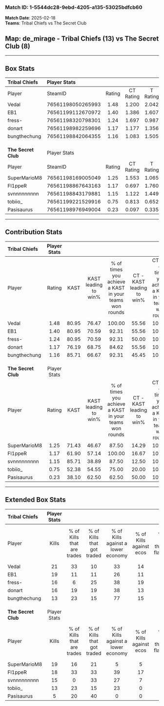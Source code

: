 ### Match ID: 1-5544dc28-9ebd-4205-a135-53025bdfcb60  
**Match Date**: 2025-02-18  
**Teams**: Tribal Chiefs vs The Secret Club  

## **Map**: de_mirage - Tribal Chiefs (13) vs The Secret Club (8)  
---  

## Box Stats  

| **Tribal Chiefs**   | Player Stats      |        |           |          |       |       |       |         |        |      |     |
| :- | :- | :-: | :-: | :-: | :-: | :-: | :-: | :-: | :-: | :-: | :-: |
| Player              | SteamID           | Rating | CT Rating | T Rating | KAST  |  ADR  | Kills | Assists | Deaths | K/D  | HS% |
| Vedal               | 76561198050265993 |  1.48  |   1.200   |  2.042   | 80.95 | 111.5 |  21   |    3    |   16   | 1.31 | 66  |
| EB1                 | 76561199112670972 |  1.40  |   1.386   |  1.607   | 80.95 | 91.9  |  19   |    6    |   14   | 1.36 | 15  |
| fress-              | 76561198320798301 |  1.24  |   1.697   |  0.987   | 80.95 | 79.8  |  16   |    6    |   14   | 1.14 | 68  |
| donart              | 76561198982259696 |  1.17  |   1.177   |  1.356   | 76.19 | 73.5  |  16   |    3    |   14   | 1.14 | 50  |
| bungthechung        | 76561198842064355 |  1.16  |   1.083   |  1.505   | 85.71 | 73.4  |  13   |    2    |   12   | 1.08 | 61  |
|                     |                   |        |           |          |       |       |       |         |        |      |     |
|                     |                   |        |           |          |       |       |       |         |        |      |     |
|                     |                   |        |           |          |       |       |       |         |        |      |     |
| **The Secret Club** | Player Stats      |        |           |          |       |       |       |         |        |      |     |
| Player              | SteamID           | Rating | CT Rating | T Rating | KAST  |  ADR  | Kills | Assists | Deaths | K/D  | HS% |
| SuperMarioM8        | 76561198169005049 |  1.25  |   1.553   |  1.065   | 71.43 | 81.1  |  19   |    1    |   15   | 1.27 | 31  |
| Fl1ppeR             | 76561198867643163 |  1.17  |   0.697   |  1.760   | 61.90 | 98.6  |  18   |    6    |   17   | 1.06 | 61  |
| svnnnnnnnnn         | 76561198843179881 |  1.15  |   1.122   |  1.449   | 85.71 | 80.5  |  15   |    5    |   17   | 0.88 | 40  |
| tobiio_             | 76561199221529916 |  0.75  |   0.813   |  0.652   | 52.38 | 64.1  |  13   |    4    |   18   | 0.72 | 69  |
| Pasisaurus          | 76561198976949004 |  0.23  |   0.097   |  0.335   | 38.10 | 39.1  |   5   |    4    |   18   | 0.28 | 40  |
---  

## Contribution Stats  

| **Tribal Chiefs**   | Player Stats |       |                      |                                                        |                           |                                                             |                          |                                                            |
| :- | :-: | :-: | :-: | :-: | :-: | :-: | :-: | :-: |
| Player              |    Rating    | KAST  | KAST leading to win% | % of times you achieve a KAST in your teams won rounds | CT - KAST leading to win% | CT - % of times you achieve a KAST in your teams won rounds | T - KAST leading to win% | T - % of times you achieve a KAST in your teams won rounds |
| Vedal               |     1.48     | 80.95 |        76.47         |                         100.00                         |           55.56           |                           100.00                            |          100.00          |                           100.00                           |
| EB1                 |     1.40     | 80.95 |        70.59         |                         92.31                          |           55.56           |                           100.00                            |          87.50           |                           87.50                            |
| fress-              |     1.24     | 80.95 |        70.59         |                         92.31                          |           50.00           |                           100.00                            |          100.00          |                           87.50                            |
| donart              |     1.17     | 76.19 |        68.75         |                         84.62                          |           55.56           |                           100.00                            |          85.71           |                           75.00                            |
| bungthechung        |     1.16     | 85.71 |        66.67         |                         92.31                          |           45.45           |                           100.00                            |          100.00          |                           87.50                            |
|                     |              |       |                      |                                                        |                           |                                                             |                          |                                                            |
|                     |              |       |                      |                                                        |                           |                                                             |                          |                                                            |
|                     |              |       |                      |                                                        |                           |                                                             |                          |                                                            |
| **The Secret Club** | Player Stats |       |                      |                                                        |                           |                                                             |                          |                                                            |
| Player              |    Rating    | KAST  | KAST leading to win% | % of times you achieve a KAST in your teams won rounds | CT - KAST leading to win% | CT - % of times you achieve a KAST in your teams won rounds | T - KAST leading to win% | T - % of times you achieve a KAST in your teams won rounds |
| SuperMarioM8        |     1.25     | 71.43 |        46.67         |                         87.50                          |           14.29           |                           100.00                            |          75.00           |                           85.71                            |
| Fl1ppeR             |     1.17     | 61.90 |        57.14         |                         100.00                         |           16.67           |                           100.00                            |          87.50           |                           100.00                           |
| svnnnnnnnnn         |     1.15     | 85.71 |        38.89         |                         87.50                          |           12.50           |                           100.00                            |          60.00           |                           85.71                            |
| tobiio_             |     0.75     | 52.38 |        54.55         |                         75.00                          |           20.00           |                           100.00                            |          83.33           |                           71.43                            |
| Pasisaurus          |     0.23     | 38.10 |        62.50         |                         62.50                          |           50.00           |                           100.00                            |          66.67           |                           57.14                            |
---  

## Extended Box Stats  

| **Tribal Chiefs**   | Player Stats |                            |                            |                                    |                         |                              |                                 |        |                             |                                     |                          |                               |                            |
| :- | :-: | :-: | :-: | :-: | :-: | :-: | :-: | :-: | :-: | :-: | :-: | :-: | :-: |
| Player              |    Kills     | % of Kills that are trades | % of Kills that got traded | % of Kills against a lower economy | % of Kills against ecos | % of Kills that are flawless | % of Kills that are close duels | Deaths | % of Deaths that get traded | % of Deaths against a lower economy | % of Deaths against ecos | % of Deaths that are flawless | % of Deaths that are close |
| Vedal               |      21      |             33             |             10             |                 33                 |           14            |              67              |                0                |   16   |             19              |                 31                  |            6             |              50               |             0              |
| EB1                 |      19      |             11             |             11             |                 26                 |           11            |              79              |                0                |   14   |             21              |                 29                  |            7             |              64               |             7              |
| fress-              |      16      |             6              |             25             |                 38                 |           19            |              75              |                0                |   14   |             43              |                 29                  |            7             |              57               |             7              |
| donart              |      16      |             19             |             19             |                 38                 |           13            |              69              |               13                |   14   |             21              |                 36                  |            14            |              64               |             0              |
| bungthechung        |      13      |             23             |             15             |                 77                 |           15            |              69              |                0                |   12   |             33              |                 17                  |            8             |              75               |             8              |
|                     |              |                            |                            |                                    |                         |                              |                                 |        |                             |                                     |                          |                               |                            |
|                     |              |                            |                            |                                    |                         |                              |                                 |        |                             |                                     |                          |                               |                            |
|                     |              |                            |                            |                                    |                         |                              |                                 |        |                             |                                     |                          |                               |                            |
| **The Secret Club** | Player Stats |                            |                            |                                    |                         |                              |                                 |        |                             |                                     |                          |                               |                            |
| Player              |    Kills     | % of Kills that are trades | % of Kills that got traded | % of Kills against a lower economy | % of Kills against ecos | % of Kills that are flawless | % of Kills that are close duels | Deaths | % of Deaths that get traded | % of Deaths against a lower economy | % of Deaths against ecos | % of Deaths that are flawless | % of Deaths that are close |
| SuperMarioM8        |      19      |             16             |             21             |                 5                  |            5            |              58              |                0                |   15   |             13              |                 20                  |            7             |              80               |             0              |
| Fl1ppeR             |      18      |             33             |             33             |                 39                 |           17            |              72              |               17                |   17   |             24              |                 12                  |            6             |              65               |             6              |
| svnnnnnnnnn         |      15      |             0              |             33             |                 27                 |            7            |              73              |                0                |   17   |             35              |                 12                  |            6             |              76               |             0              |
| tobiio_             |      13      |             23             |             15             |                 23                 |            0            |              38              |                0                |   18   |              0              |                 17                  |            6             |              83               |             0              |
| Pasisaurus          |      5       |             20             |             40             |                 0                  |            0            |              60              |                0                |   18   |              6              |                 17                  |            6             |              72               |             6              |
